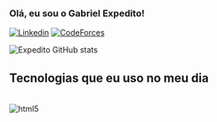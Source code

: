 ### Olá, eu sou o Gabriel Expedito!

[![Linkedin](https://img.shields.io/badge/LinkedIn-0077B5?style=for-the-badge&logo=linkedin&logoColor=white)](https://www.linkedin.com/in/gabriel-expedito-siqueira-silva-2b7aa921b/)
[![CodeForces](https://img.shields.io/badge/Codeforces-445f9d?style=for-the-badge&logo=Codeforces&logoColor=white)](https://codeforces.com/profile/expedit0)

![Expedito GitHub stats](https://github-readme-stats.vercel.app/api?username=expeditow&show_icons=true&theme=gruvbox)

## Tecnologias que eu uso no meu dia

<div style = "display: inline_block"> <br/>
    <img aling = "center" alt = "html5" src = "https://img.shields.io/badge/C%2B%2B-00599C?style=for-the-badge&logo=c%2B%2B&logoColor=white">
</div>
